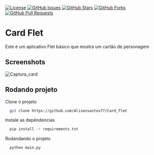 [![License](https://img.shields.io/badge/License-MIT-blue.svg)](LICENSE)
[![GitHub Issues](https://img.shields.io/github/issues/Alisonsantos77/summary)](https://github.com/Alisonsantos77/summary/issues)
[![GitHub Stars](https://img.shields.io/github/stars/Alisonsantos77/summary)](https://github.com/Alisonsantos77/summary/stargazers)
[![GitHub Forks](https://img.shields.io/github/forks/Alisonsantos77/summary)](https://github.com/Alisonsantos77/summary/network)
[![GitHub Pull Requests](https://img.shields.io/github/issues-pr/Alisonsantos77/summary)](https://github.com/Alisonsantos77/summary/pulls)


# Card Flet

Este é um aplicativo Flet básico que mostra um cartão de personagem

## Screenshots

![Captura_card](https://github.com/Alisonsantos77/Card_flet/assets/147265713/b0e14a6f-a20e-429d-bddf-196e1adcd491)


## Rodando projeto

Clone o projeto
```bash
  git clone https://github.com/Alisonsantos77/Card_flet
```

Instale as depêndencias
```bash
  pip install -r requirements.txt
```

Rodandando o projeto

```bash
  python main.py
```

    
